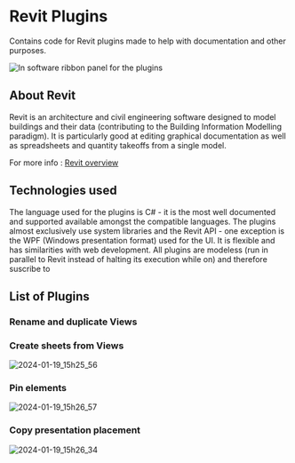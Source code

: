 # Revit Plugins
Contains code for Revit plugins made to help with documentation and other purposes. 

![In software ribbon panel for the plugins](https://github.com/jonathanatger/RevitPlugins/assets/50679537/2217adbd-628f-45d0-b00a-3e3a43571929)

## About Revit 

Revit is an architecture and civil engineering software designed to model buildings and their data (contributing to the Building Information Modelling paradigm). It is particularly good at editing graphical documentation as well as spreadsheets and quantity takeoffs from a single model.

For more info : [Revit overview](https://www.autodesk.fr/products/revit/overview?term=1-YEAR&tab=subscription)

## Technologies used

The language used for the plugins is C# - it is the most well documented and supported available amongst the compatible languages. The plugins almost exclusively use system libraries and the Revit API - one exception is the WPF (Windows presentation format) used for the UI. It is flexible and has similarities with web development. All plugins are modeless (run in parallel to Revit instead of halting its execution while on) and therefore suscribe to 

## List of Plugins
### Rename and duplicate Views

### Create sheets from Views
![2024-01-19_15h25_56](https://github.com/jonathanatger/RevitPlugins/assets/50679537/da65fef6-ceec-404a-a538-b2356246cf8e)

### Pin elements

![2024-01-19_15h26_57](https://github.com/jonathanatger/RevitPlugins/assets/50679537/6cc7a93a-a647-43cb-90dc-0ba99ca9751e)

### Copy presentation placement
![2024-01-19_15h26_34](https://github.com/jonathanatger/RevitPlugins/assets/50679537/a1013d3e-020e-439f-b89f-bedba321adc4)


